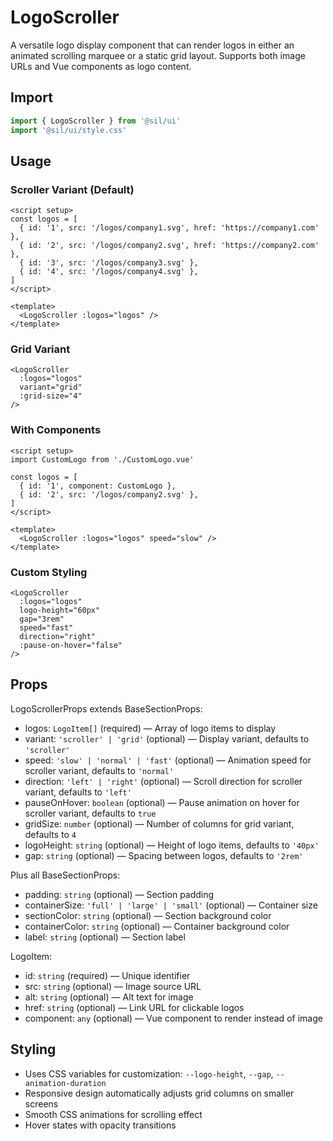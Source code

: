 # LogoScroller

A versatile logo display component that can render logos in either an animated scrolling marquee or a static grid layout. Supports both image URLs and Vue components as logo content.

## Import

```ts
import { LogoScroller } from '@sil/ui'
import '@sil/ui/style.css'
```

## Usage

### Scroller Variant (Default)

<Example>
  <LogoScroller 
    :logos="[
      { id: '1', src: 'https://via.placeholder.com/120x40/f0f0f0/666666?text=Company+1', href: '#' },
      { id: '2', src: 'https://via.placeholder.com/120x40/f0f0f0/666666?text=Company+2', href: '#' },
      { id: '3', src: 'https://via.placeholder.com/120x40/f0f0f0/666666?text=Company+3' },
      { id: '4', src: 'https://via.placeholder.com/120x40/f0f0f0/666666?text=Company+4', href: '#' },
      { id: '5', src: 'https://via.placeholder.com/120x40/f0f0f0/666666?text=Company+5' },
      { id: '6', src: 'https://via.placeholder.com/120x40/f0f0f0/666666?text=Company+6', href: '#' },
    ]"
  />
</Example>

```vue
<script setup>
const logos = [
  { id: '1', src: '/logos/company1.svg', href: 'https://company1.com' },
  { id: '2', src: '/logos/company2.svg', href: 'https://company2.com' },
  { id: '3', src: '/logos/company3.svg' },
  { id: '4', src: '/logos/company4.svg' },
]
</script>

<template>
  <LogoScroller :logos="logos" />
</template>
```

### Grid Variant

<Example>
  <LogoScroller 
    :logos="[
      { id: '1', src: 'https://via.placeholder.com/120x40/f0f0f0/666666?text=Company+1', href: '#' },
      { id: '2', src: 'https://via.placeholder.com/120x40/f0f0f0/666666?text=Company+2', href: '#' },
      { id: '3', src: 'https://via.placeholder.com/120x40/f0f0f0/666666?text=Company+3' },
      { id: '4', src: 'https://via.placeholder.com/120x40/f0f0f0/666666?text=Company+4', href: '#' },
      { id: '5', src: 'https://via.placeholder.com/120x40/f0f0f0/666666?text=Company+5' },
      { id: '6', src: 'https://via.placeholder.com/120x40/f0f0f0/666666?text=Company+6' },
    ]"
    variant="grid"
    :grid-size="3"
  />
</Example>

```vue
<LogoScroller 
  :logos="logos" 
  variant="grid"
  :grid-size="4"
/>
```

### With Components

```vue
<script setup>
import CustomLogo from './CustomLogo.vue'

const logos = [
  { id: '1', component: CustomLogo },
  { id: '2', src: '/logos/company2.svg' },
]
</script>

<template>
  <LogoScroller :logos="logos" speed="slow" />
</template>
```

### Custom Styling

<Example>
  <LogoScroller 
    :logos="[
      { id: '1', src: 'https://via.placeholder.com/120x40/e1f5fe/01579b?text=Fast+1', href: '#' },
      { id: '2', src: 'https://via.placeholder.com/120x40/e8f5e8/2e7d32?text=Fast+2', href: '#' },
      { id: '3', src: 'https://via.placeholder.com/120x40/fff3e0/e65100?text=Fast+3' },
      { id: '4', src: 'https://via.placeholder.com/120x40/fce4ec/880e4f?text=Fast+4', href: '#' },
    ]"
    logo-height="60px"
    gap="3rem"
    speed="fast"
    direction="right"
    :pause-on-hover="false"
  />
</Example>

```vue
<LogoScroller 
  :logos="logos"
  logo-height="60px"
  gap="3rem"
  speed="fast"
  direction="right"
  :pause-on-hover="false"
/>
```

## Props

LogoScrollerProps extends BaseSectionProps:
- logos: `LogoItem[]` (required) — Array of logo items to display
- variant: `'scroller' | 'grid'` (optional) — Display variant, defaults to `'scroller'`
- speed: `'slow' | 'normal' | 'fast'` (optional) — Animation speed for scroller variant, defaults to `'normal'`
- direction: `'left' | 'right'` (optional) — Scroll direction for scroller variant, defaults to `'left'`
- pauseOnHover: `boolean` (optional) — Pause animation on hover for scroller variant, defaults to `true`
- gridSize: `number` (optional) — Number of columns for grid variant, defaults to `4`
- logoHeight: `string` (optional) — Height of logo items, defaults to `'40px'`
- gap: `string` (optional) — Spacing between logos, defaults to `'2rem'`

Plus all BaseSectionProps:
- padding: `string` (optional) — Section padding
- containerSize: `'full' | 'large' | 'small'` (optional) — Container size
- sectionColor: `string` (optional) — Section background color
- containerColor: `string` (optional) — Container background color
- label: `string` (optional) — Section label

LogoItem:
- id: `string` (required) — Unique identifier
- src: `string` (optional) — Image source URL
- alt: `string` (optional) — Alt text for image
- href: `string` (optional) — Link URL for clickable logos
- component: `any` (optional) — Vue component to render instead of image

## Styling

- Uses CSS variables for customization: `--logo-height`, `--gap`, `--animation-duration`
- Responsive design automatically adjusts grid columns on smaller screens
- Smooth CSS animations for scrolling effect
- Hover states with opacity transitions